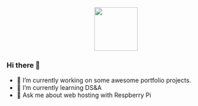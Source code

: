 <div id="header" align="center">
  <img src="https://spencerheywood.com/images/misc/spencer-headshot-drawing.png" width="100"/>
</div>

### Hi there 👋

- 🔭 I’m currently working on some awesome portfolio projects.
- 🌱 I’m currently learning DS&A
- 💬 Ask me about web hosting with Respberry Pi

<!--
**heyspence/heyspence** is a ✨ _special_ ✨ repository because its `README.md` (this file) appears on your GitHub profile.

Here are some ideas to get you started:

- 🔭 I’m currently working on ...
- 🌱 I’m currently learning ...
- 👯 I’m looking to collaborate on ...
- 🤔 I’m looking for help with ...
- 💬 Ask me about ...
- 📫 How to reach me: ...
- 😄 Pronouns: ...
- ⚡ Fun fact: ...
-->
